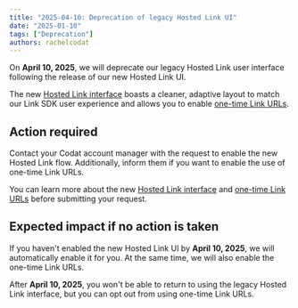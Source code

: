 ```yaml
---
title: "2025-04-10: Deprecation of legacy Hosted Link UI"
date: "2025-01-10"
tags: ["Deprecation"]
authors: rachelcodat
---
```


On **April 10, 2025**, we will deprecate our legacy Hosted Link user interface following the release of our new Hosted Link UI.

<!--truncate-->

The new [Hosted Link interface](/updates/250110-new-hosted-link-ui) boasts a cleaner, adaptive layout to match our Link SDK user experience and allows you to enable [one-time Link URLs](/updates/250110-secure-linking).

## Action required

Contact your Codat account manager with the request to enable the new Hosted Link flow. Additionally, inform them if you want to enable the use of one-time Link URLs.

You can learn more about the new [Hosted Link interface](/updates/250110-new-hosted-link-ui) and [one-time Link URLs](/updates/250110-secure-linking) before submitting your request.

## Expected impact if no action is taken

If you haven't enabled the new Hosted Link UI by **April 10, 2025**,  we will automatically enable it for you. At the same time, we will also enable the one-time Link URLs. 

After **April 10, 2025**, you won't be able to return to using the legacy Hosted Link interface, but you can opt out from using one-time Link URLs.

